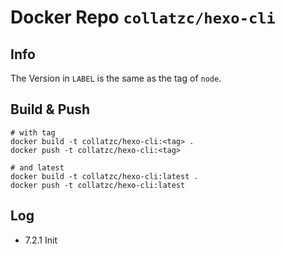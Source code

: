 # Docker Repo `collatzc/hexo-cli`

## Info

The Version in `LABEL` is the same as the tag of `node`. 

## Build & Push

```
# with tag
docker build -t collatzc/hexo-cli:<tag> .
docker push -t collatzc/hexo-cli:<tag>

# and latest
docker build -t collatzc/hexo-cli:latest .
docker push -t collatzc/hexo-cli:latest
```

## Log

* 7.2.1 Init